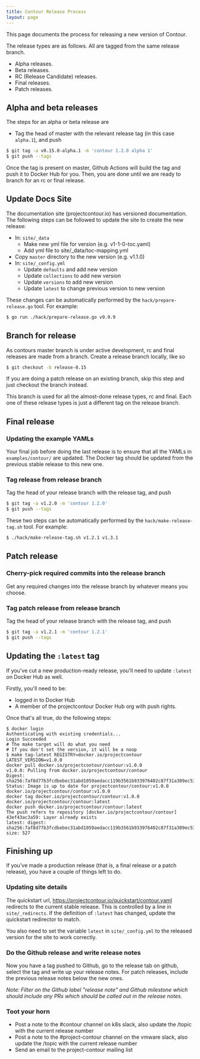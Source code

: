 ```yaml
---
title: Contour Release Process
layout: page
---
```


This page documents the process for releasing a new version of Contour.

The release types are as follows. All are tagged from the same release branch.

- Alpha releases.
- Beta releases.
- RC (Release Candidate) releases.
- Final releases.
- Patch releases.

## Alpha and beta releases

The steps for an alpha or beta release are

- Tag the head of master with the relevant release tag (in this case `alpha.1`), and push

```sh
$ git tag -a v0.15.0-alpha.1 -m 'contour 1.2.0 alpha 1'
$ git push --tags
```

Once the tag is present on master, Github Actions will build the tag and push it to Docker Hub for you.
Then, you are done until we are ready to branch for an rc or final release.

## Update Docs Site

The documentation site (projectcontour.io) has versioned documentation. The following steps can be followed to update the site to create the new release:

- In: `site/_data`
  - Make new yml file for version (e.g. v1-1-0-toc.yaml)
  - Add yml file to site/_data/toc-mapping.yml
- Copy `master` directory to the new version (e.g. v1.1.0)
- In: `site/_config.yml`
  - Update `defaults` and add new version
  - Update `collections` to add new version
  - Update `versions` to add new version
  - Update `latest` to change previous version to new version

These changes can be automatically performed by the `hack/prepare-release.go` tool.
For example:

```sh
$ go run ./hack/prepare-release.go v9.9.9
```

## Branch for release

As contours master branch is under active development, rc and final releases are made from a branch.
Create a release branch locally, like so

```sh
$ git checkout -b release-0.15
```

If you are doing a patch release on an existing branch, skip this step and just checkout the branch instead.

This branch is used for all the almost-done release types, rc and final.
Each one of these release types is just a different tag on the release branch.

## Final release

### Updating the example YAMLs

Your final job before doing the last release is to ensure that all the YAMLs in `examples/contour/` are updated.
The Docker tag should be updated from the previous stable release to this new one.

### Tag release from release branch

Tag the head of your release branch with the release tag, and push

```sh
$ git tag -a v1.2.0 -m 'contour 1.2.0'
$ git push --tags
```

These two steps can be automatically performed by the `hack/make-release-tag.sh` tool.
For example:

```sh
$ ./hack/make-release-tag.sh v1.2.1 v1.3.1
```

## Patch release

### Cherry-pick required commits into the release branch

Get any required changes into the release branch by whatever means you choose.

### Tag patch release from release branch

Tag the head of your release branch with the release tag, and push

```sh
$ git tag -a v1.2.1 -m 'contour 1.2.1'
$ git push --tags
```

## Updating the `:latest` tag

If you've cut a new production-ready release, you'll need to update `:latest` on Docker Hub as well.

Firstly, you'll need to be:

- logged in to Docker Hub
- A member of the projectcontour Docker Hub org with push rights.

Once that's all true, do the following steps:

```shell
$ docker login
Authenticating with existing credentials...
Login Succeeded
# The make target will do what you need
# If you don't set the version, it will be a noop
$ make tag-latest REGISTRY=docker.io/projectcontour LATEST_VERSION=v1.0.0
docker pull docker.io/projectcontour/contour:v1.0.0
v1.0.0: Pulling from docker.io/projectcontour/contour
Digest: sha256:7af8d77b3fcdbebec31abd1059aedacc119b3561b933976402c87f31a309ec53
Status: Image is up to date for projectcontour/contour:v1.0.0
docker.io/projectcontour/contour:v1.0.0
docker tag docker.io/projectcontour/contour:v1.0.0 docker.io/projectcontour/contour:latest
docker push docker.io/projectcontour/contour:latest
The push refers to repository [docker.io/projectcontour/contour]
43ef43ac3a59: Layer already exists
latest: digest: sha256:7af8d77b3fcdbebec31abd1059aedacc119b3561b933976402c87f31a309ec53 size: 527
```

## Finishing up

If you've made a production release (that is, a final release or a patch release), you have a couple of things left to do.

### Updating site details

The quickstart url, https://projectcontour.io/quickstart/contour.yaml redirects to the current stable release.
This is controlled by a line in `site/_redirects`. If the definition of `:latest` has changed, update the quickstart redirector to match.

You also need to set the variable `latest` in `site/_config.yml` to the released version for the site to work correctly.

### Do the Github release and write release notes

Now you have a tag pushed to Github, go to the release tab on github, select the tag and write up your release notes.
For patch releases, include the previous release notes below the new ones.

_Note: Filter on the Github label "release note" and Github milestone which should include any PRs which should be called out in the release notes._ 

### Toot your horn

- Post a note to the #contour channel on k8s slack, also update the /topic with the current release number
- Post a note to the #project-contour channel on the vmware slack, also update the /topic with the current release number
- Send an email to the project-contour mailing list
